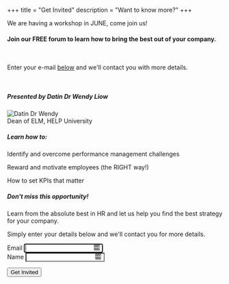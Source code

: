 +++
title = "Get Invited"
description = "Want to know more?"
+++
<div class="message success" data-component="message"> We are having a workshop in JUNE, come join us! <span class="close small"></span></div>
<h4>Join our <span class="highlight">FREE</span> forum to learn how to bring the best out of your company.</h4>
<br/>
<p>Enter your e-mail <a href="#sign-up">below</a> and we'll contact you with more details.</p>

<br/>
<div class="row align-center" id="forum-desc">
<div class="col col-6">
  <h5>Presented by Datin Dr Wendy Liow</h5>
  <img src="/img/profiles/wendy.png" alt="Datin Dr Wendy">
  <br />
  <caption>Dean of ELM, HELP University</caption>
</div>
<div class="col col-6">
  <h5>Learn how to:</h5>
  <div id="forum-hook">
    <div class="pains">
      <i class="fa fa-check-square-o"></i>
      <p>
        Identify and overcome performance management challenges
      </p>
    </div>
    <div class="pains">
      <i class="fa fa-check-square-o"></i>
      <p>
        Reward and motivate employees (the RIGHT way!)
      </p>
    </div>
    <div class="pains">
      <i class="fa fa-check-square-o"></i>
      <p>
        How to set KPIs that matter
      </p>
    </div>
  </div>
</div>
</div>

<h5>Don't miss this opportunity!</h5>
<p>Learn from the absolute best in HR and let us help you find the best strategy for your company.</p>
<p>Simply enter your details below and we'll contact you for more details.</p>
<form action="" data-component="validate" method="post" class="form form-centered" id="sign-up"><input type="hidden" name="authorize-token" value="">

<div class="form-item">
    <label>Email <span id="user-email-validation-error"></span></label>
    <input type="email" name="user-email" autofocus="true" autocomplete="off" style="background-image: url(&quot;data:image/png;base64,iVBORw0KGgoAAAANSUhEUgAAABAAAAASCAYAAABSO15qAAAAAXNSR0IArs4c6QAAAPhJREFUOBHlU70KgzAQPlMhEvoQTg6OPoOjT+JWOnRqkUKHgqWP4OQbOPokTk6OTkVULNSLVc62oJmbIdzd95NcuGjX2/3YVI/Ts+t0WLE2ut5xsQ0O+90F6UxFjAI8qNcEGONia08e6MNONYwCS7EQAizLmtGUDEzTBNd1fxsYhjEBnHPQNG3KKTYV34F8ec/zwHEciOMYyrIE3/ehKAqIoggo9inGXKmFXwbyBkmSQJqmUNe15IRhCG3byphitm1/eUzDM4qR0TTNjEixGdAnSi3keS5vSk2UDKqqgizLqB4YzvassiKhGtZ/jDMtLOnHz7TE+yf8BaDZXA509yeBAAAAAElFTkSuQmCC&quot;); background-repeat: no-repeat; background-attachment: scroll; background-size: 16px 18px; background-position: 98% 50%; cursor: auto;">
</div>

<div class="form-item">
    <label>Name <span id="user-password-validation-error"></span></label>
    <input type="text" name="user-password" autocomplete="off" style="background-image: url(&quot;data:image/png;base64,iVBORw0KGgoAAAANSUhEUgAAABAAAAASCAYAAABSO15qAAAAAXNSR0IArs4c6QAAAPhJREFUOBHlU70KgzAQPlMhEvoQTg6OPoOjT+JWOnRqkUKHgqWP4OQbOPokTk6OTkVULNSLVc62oJmbIdzd95NcuGjX2/3YVI/Ts+t0WLE2ut5xsQ0O+90F6UxFjAI8qNcEGONia08e6MNONYwCS7EQAizLmtGUDEzTBNd1fxsYhjEBnHPQNG3KKTYV34F8ec/zwHEciOMYyrIE3/ehKAqIoggo9inGXKmFXwbyBkmSQJqmUNe15IRhCG3byphitm1/eUzDM4qR0TTNjEixGdAnSi3keS5vSk2UDKqqgizLqB4YzvassiKhGtZ/jDMtLOnHz7TE+yf8BaDZXA509yeBAAAAAElFTkSuQmCC&quot;); background-repeat: no-repeat; background-attachment: scroll; background-size: 16px 18px; background-position: 98% 50%; cursor: auto;">
</div>

<p><button class="button primary width-100">Get Invited</button></p>

</form>
